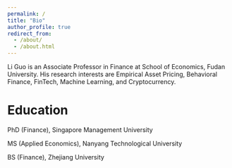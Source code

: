 ```yaml
---
permalink: /
title: "Bio"
author_profile: true
redirect_from: 
  - /about/
  - /about.html
---
```


Li Guo is an Associate Professor in Finance at School of Economics, Fudan University. His research interests are Empirical Asset Pricing, Behavioral Finance, FinTech, Machine Learning, and Cryptocurrency. 


Education
======
PhD (Finance), Singapore Management University

MS (Applied Economics), Nanyang Technological University

BS (Finance), Zhejiang University
